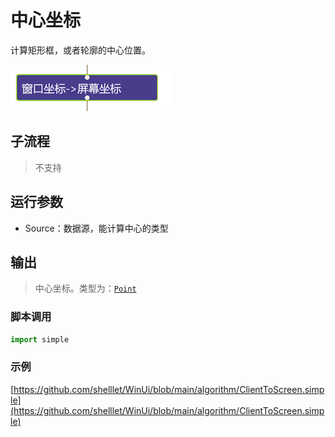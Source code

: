 # 中心坐标
计算矩形框，或者轮廓的中心位置。 

![action](./images/2022-11-17_184608.png ':size=90%')


## 子流程

> 不支持

## 运行参数


* Source：数据源，能计算中心的类型

## 输出
> 中心坐标。类型为：[`Point`](../../types/Point.md)


### 脚本调用

```python
import simple


```

### 示例

[https://github.com/shelllet/WinUi/blob/main/algorithm/ClientToScreen.simple](https://github.com/shelllet/WinUi/blob/main/algorithm/ClientToScreen.simple)
